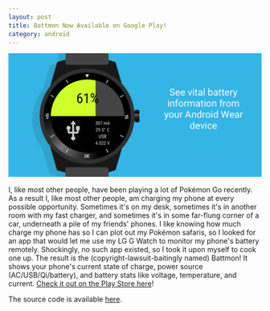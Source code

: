```yaml
---
layout: post
title: Battmon Now Available on Google Play!
category: android
---
```


![Feature image](/assets/battmon.png)

I, like most other people, have been playing a lot of Pokémon Go recently. As a result I, like most other people, am charging my phone at every possible opportunity. Sometimes it's on my desk, sometimes it's in another room with my fast charger, and sometimes it's in some far-flung corner of a car, underneath a pile of my friends' phones. I like knowing how much charge my phone has so I can plot out my Pokémon safaris, so I looked for an app that would let me use my LG G Watch to monitor my phone's battery remotely. Shockingly, no such app existed, so I took it upon myself to cook one up. The result is the (copyright-lawsuit-baitingly named) Battmon! It shows your phone's current state of charge, power source (AC/USB/Qi/battery), and battery stats like voltage, temperature, and current. [Check it out on the Play Store here](https://play.google.com/store/apps/details?id=com.karmeleon.battmon)!

The source code is available [here](https://github.com/karmeleon/battmon).
